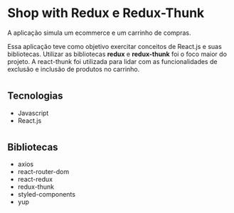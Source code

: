 # **Shop with Redux e Redux-Thunk**

A aplicação simula um ecommerce e um carrinho de compras.

Essa aplicação teve como objetivo exercitar conceitos de React.js e suas bibliotecas. Utilizar as bibliotecas **redux** e **redux-thunk** foi o foco maior do projeto. A react-thunk foi utilizada para lidar com as funcionalidades de exclusão e inclusão de produtos no carrinho.

#

## **Tecnologias**

- Javascript
- React.js

#

## **Bibliotecas**

- axios
- react-router-dom
- react-redux
- redux-thunk
- styled-components
- yup
